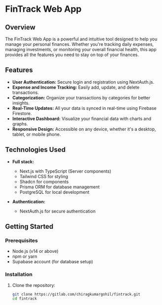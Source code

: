 # FinTrack Web App

## Overview

The FinTrack Web App is a powerful and intuitive tool designed to help you manage your personal finances. Whether you're tracking daily expenses, managing investments, or monitoring your overall financial health, this app provides all the features you need to stay on top of your finances.

## Features

- **User Authentication:** Secure login and registration using NextAuth.js.
- **Expense and Income Tracking:** Easily add, update, and delete transactions.
- **Categorization:** Organize your transactions by categories for better insights.
- **Real-Time Updates:** All your data is synced in real-time using Firebase Firestore.
- **Interactive Dashboard:** Visualize your financial data with charts and graphs.
- **Responsive Design:** Accessible on any device, whether it's a desktop, tablet, or mobile phone.

## Technologies Used

- **Full stack:**

  - Next.js with TypeScript (Server components)
  - Tailwind CSS for styling
  - Shadcn for components
  - Prisma ORM for database management
  - PostgreSQL for local development

- **Authentication:**
  - NextAuth.js for secure authentication

## Getting Started

### Prerequisites

- Node.js (v14 or above)
- npm or yarn
- Supabase account (for database setup)

### Installation

1. Clone the repository:

   ```bash
   git clone https://gitlab.com/chiragkumargohil/fintrack.git
   cd fintrack
   ```
